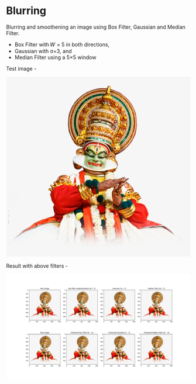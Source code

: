 # Blurring
Blurring and smoothening an image using Box Filter, Gaussian and Median Filter.

* Box Filter with 𝑊 = 5 in both directions,
* Gaussian with σ=3, and
* Median Filter using a 5×5 window

Test image -

![katha](https://github.com/bimbraw/Blurring/blob/master/katha.png)

Result with above filters -

![katha](https://github.com/bimbraw/Blurring/blob/master/Result.png)

